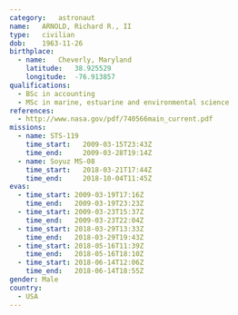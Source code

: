 ```yaml
---
category:	astronaut
name:	ARNOLD, Richard R., II
type:	civilian
dob:	1963-11-26
birthplace:
  - name:	Cheverly, Maryland
    latitude:	38.925529
    longitude:	-76.913857
qualifications:
  - BSc in accounting
  - MSc in marine, estuarine and environmental science
references:
  - http://www.nasa.gov/pdf/740566main_current.pdf
missions:
  - name: STS-119
    time_start:   2009-03-15T23:43Z
    time_end:     2009-03-28T19:14Z
  - name: Soyuz MS-08
    time_start:   2018-03-21T17:44Z
    time_end:     2018-10-04T11:45Z
evas:
  - time_start: 2009-03-19T17:16Z
    time_end:   2009-03-19T23:23Z
  - time_start: 2009-03-23T15:37Z
    time_end:   2009-03-23T22:04Z
  - time_start: 2018-03-29T13:33Z
    time_end:	2018-03-29T19:43Z
  - time_start:	2018-05-16T11:39Z
    time_end:	2018-05-16T18:10Z
  - time_start: 2018-06-14T12:06Z
    time_end:	2018-06-14T18:55Z
gender:	Male
country:
  - USA
---
```

